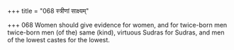 +++
title = "068 स्त्रीणां साक्ष्यम्"

+++
068	Women should give evidence for women, and for twice-born men twice-born men (of the) same (kind), virtuous Sudras for Sudras, and men of the lowest castes for the lowest.